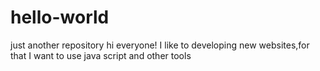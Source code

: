 # hello-world
just another repository
hi everyone!
I like to developing new websites,for that I want to use 
java script and other tools

